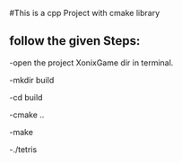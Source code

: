 #This is a cpp Project with cmake library

follow the given Steps:
-

-open the project XonixGame dir in terminal.

-mkdir build

-cd build

-cmake ..

-make

-./tetris